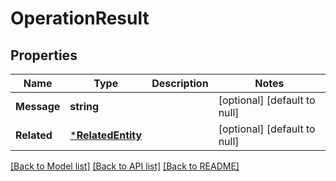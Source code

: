 # OperationResult

## Properties
Name | Type | Description | Notes
------------ | ------------- | ------------- | -------------
**Message** | **string** |  | [optional] [default to null]
**Related** | [***RelatedEntity**](relatedEntity.md) |  | [optional] [default to null]

[[Back to Model list]](../README.md#documentation-for-models) [[Back to API list]](../README.md#documentation-for-api-endpoints) [[Back to README]](../README.md)


